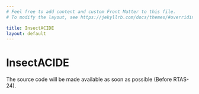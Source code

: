 ```yaml
---
# Feel free to add content and custom Front Matter to this file.
# To modify the layout, see https://jekyllrb.com/docs/themes/#overriding-theme-defaults

title: InsectACIDE
layout: default
---
```


# InsectACIDE

The source code will be made available as soon as possible (Before RTAS-24).